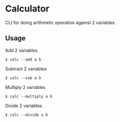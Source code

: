 Calculator
==========

CLI for doing arithmetic operation against 2 variables

## Usage
Add 2 variables
```
$ calc --add a b
```
Subtract 2 variables
```
$ calc --sub a b
```
Multiply 2 variables
```
$ calc --multiply a b
```
Divide 2 variables
```
$ calc --divide a b
```